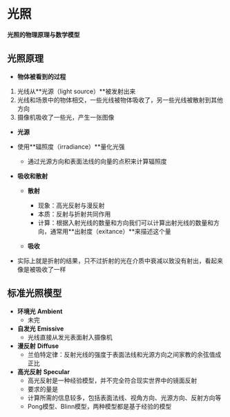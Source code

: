 # 光照

**光照的物理原理与数学模型**

## 光照原理

* **物体被看到的过程**

1. 光线从**光源（light source）**被发射出来
2. 光线和场景中的物体相交，一些光线被物体吸收了，另一些光线被散射到其他方向
3. 摄像机吸收了一些光，产生一张图像

* **光源**
* 使用**辐照度（irradiance）**量化光强
  * 通过光源方向和表面法线的向量的点积来计算辐照度
  
* **吸收和散射**

  * **散射**
  	* 现象：高光反射与漫反射
    * 本质：反射与折射共同作用
    * 计算：根据入射光线的数量和方向我们可以计算出射光线的数量和方向，通常用**出射度（exitance）**来描述这个量

  * **吸收**
* 实际上就是折射的结果，只不过折射的光在介质中衰减以致没有射出，看起来像是被吸收了一样

 

## 标准光照模型

* **环境光** **Ambient**
	* 未完
* **自发光** **Emissive**
	* 光线直接从发光表面射入摄像机
* **漫反射** **Diffuse**
	* 兰伯特定律：反射光线的强度于表面法线和光源方向之间家教的余弦值成正比
* **高光反射** **Specular**
	* 高光反射是一种经验模型，并不完全符合现实世界中的镜面反射
	* 要求的量是
	* 计算所需的信息较多，包括表面法线、视角方向、光源方向、反射方向等
	* Pong模型、Blinn模型，两种模型都是基于经验的模型






